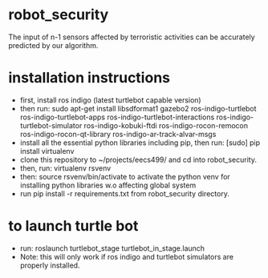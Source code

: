 # robot_security
The input of n-1 sensors affected by terroristic activities can be accurately predicted by our algorithm.

# installation instructions
- first, install ros indigo (latest turtlebot capable version)
- then run: sudo apt-get install libsdformat1 gazebo2 ros-indigo-turtlebot ros-indigo-turtlebot-apps ros-indigo-turtlebot-interactions ros-indigo-turtlebot-simulator ros-indigo-kobuki-ftdi ros-indigo-rocon-remocon ros-indigo-rocon-qt-library ros-indigo-ar-track-alvar-msgs
- install all the essential python libraries including pip, then run: [sudo] pip install virtualenv
- clone this repository to ~/projects/eecs499/ and cd into robot_security.
- then, run: virtualenv rsvenv
- then: source rsvenv/bin/activate to activate the python venv for installing python libraries w.o affecting global system
- run pip install -r requirements.txt from robot_security directory.

# to launch turtle bot
- run: roslaunch turtlebot_stage turtlebot_in_stage.launch
- Note: this will only work if ros indigo and turtlebot simulators are properly installed.
